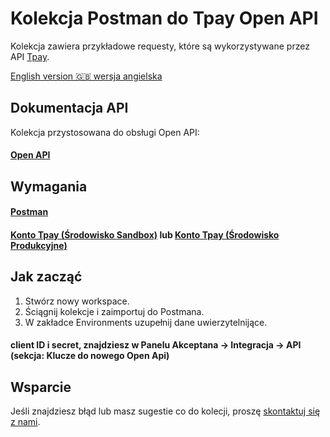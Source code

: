 # Kolekcja Postman do Tpay Open API 

Kolekcja zawiera przykładowe requesty, które są wykorzystywane przez API [Tpay](https://tpay.com/).

[English version :gb: wersja angielska](./README.md)

## Dokumentacja API

Kolekcja przystosowana do obsługi Open API: 

#### [Open API](https://openapi.tpay.com/)
 
## Wymagania

#### [Postman](https://postman.com/)
#### [Konto Tpay (Środowisko Sandbox)](https://register.sandbox.tpay.com) lub [Konto Tpay (Środowisko Produkcyjne)](https://register.tpay.com)

## Jak zacząć
1. Stwórz nowy workspace.
2. Ściągnij kolekcje i zaimportuj do Postmana.
3. W zakładce Environments uzupełnij dane uwierzytelnijące. 

#### client ID i secret, znajdziesz w Panelu Akceptana -> Integracja -> API (sekcja: Klucze do nowego Open Api)


## Wsparcie
Jeśli znajdziesz błąd lub masz sugestie co do kolecji, proszę [skontaktuj się z nami](https://tpay.com/kontakt).


